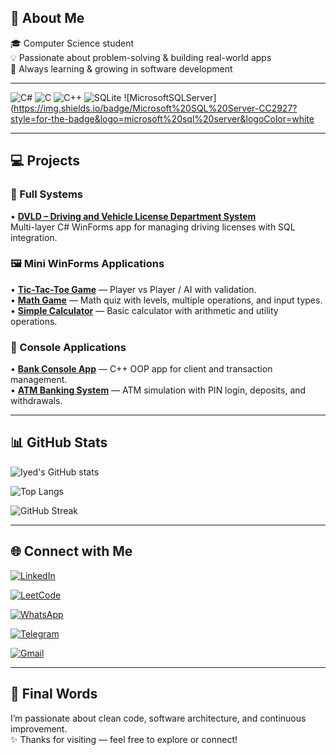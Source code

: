 ## 🧠 About Me

🎓 Computer Science student  
💡 Passionate about problem-solving & building real-world apps  
🚀 Always learning & growing in software development  

---

![C#](https://img.shields.io/badge/c%23-%23239120.svg?style=for-the-badge&logo=csharp&logoColor=white) ![C](https://img.shields.io/badge/c-%2300599C.svg?style=for-the-badge&logo=c&logoColor=white) ![C++](https://img.shields.io/badge/c++-%2300599C.svg?style=for-the-badge&logo=c%2B%2B&logoColor=white) ![SQLite](https://img.shields.io/badge/sqlite-%2307405e.svg?style=for-the-badge&logo=sqlite&logoColor=white) ![MicrosoftSQLServer](https://img.shields.io/badge/Microsoft%20SQL%20Server-CC2927?style=for-the-badge&logo=microsoft%20sql%20server&logoColor=white

---

## 💻 Projects

### 🔑 Full Systems
• **[DVLD – Driving and Vehicle License Department System](https://github.com/Iyed-Rb/DVLD)**  
Multi-layer C# WinForms app for managing driving licenses with SQL integration.  

### 🖼️ Mini WinForms Applications
• **[Tic-Tac-Toe Game](https://github.com/Iyed-Rb/Tic-Tac-Toe)** — Player vs Player / AI with validation.  
• **[Math Game](https://github.com/Iyed-Rb/Math-Game)** — Math quiz with levels, multiple operations, and input types.  
• **[Simple Calculator](https://github.com/Iyed-Rb/Simple-WinForms-Calculator)** — Basic calculator with arithmetic and utility operations.  

### 💬 Console Applications
• **[Bank Console App](https://github.com/Iyed-Rb/Bank-Console-App)** — C++ OOP app for client and transaction management.  
• **[ATM Banking System](https://github.com/Iyed-Rb/ATM-Banking-System)** — ATM simulation with PIN login, deposits, and withdrawals.  

---

## 📊 GitHub Stats

![Iyed's GitHub stats](https://github-readme-stats.vercel.app/api?username=Iyed-Rb&show_icons=true&theme=radical)  

![Top Langs](https://github-readme-stats.vercel.app/api/top-langs/?username=Iyed-Rb&layout=compact&theme=radical)  

![GitHub Streak](https://streak-stats.demolab.com?user=Iyed-Rb&theme=radical&hide_border=true)

---

## 🌐 Connect with Me  

[![LinkedIn](https://img.shields.io/badge/LinkedIn-0A66C2?style=for-the-badge&logo=linkedin&logoColor=white)](https://www.linkedin.com/in/iyed-rabia-cherif-3755432a4)  

[![LeetCode](https://img.shields.io/badge/LeetCode-FFA116?style=for-the-badge&logo=leetcode&logoColor=white)](https://leetcode.com/u/Iyed_rb/)  

[![WhatsApp](https://img.shields.io/badge/WhatsApp-25D366?style=for-the-badge&logo=whatsapp&logoColor=white)](https://wa.me/213551938590)  

[![Telegram](https://img.shields.io/badge/Telegram-2CA5E0?style=for-the-badge&logo=telegram&logoColor=white)](https://t.me/IyedRb)  

[![Gmail](https://img.shields.io/badge/Email-D14836?style=for-the-badge&logo=gmail&logoColor=white)](mailto:rabiaiyed743@gmail.com)  

---

## 📌 Final Words

I’m passionate about clean code, software architecture, and continuous improvement.  
✨ Thanks for visiting — feel free to explore or connect!

